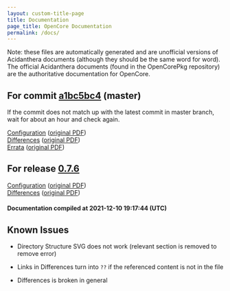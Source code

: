 ```yaml
---
layout: custom-title-page
title: Documentation
page_title: OpenCore Documentation
permalink: /docs/
---
```

Note: these files are automatically generated and are unofficial versions of Acidanthera documents (although they should be the same word for word). The official Acidanthera documents (found in the OpenCorePkg repository) are the authoritative documentation for OpenCore.

## For commit [a1bc5bc4](https://github.com/acidanthera/OpenCorePkg/tree/a1bc5bc4918a19bc8e2a7cfa04c00e54c83cd8a8) (master)

If the commit does not match up with the latest commit in master branch, wait for about an hour and check again.

[Configuration](latest/Configuration.html) ([original PDF](https://github.com/acidanthera/OpenCorePkg/blob/a1bc5bc4918a19bc8e2a7cfa04c00e54c83cd8a8/Docs/Configuration.pdf))
<br>
[Differences](latest/Differences.html) ([original PDF](https://github.com/acidanthera/OpenCorePkg/blob/a1bc5bc4918a19bc8e2a7cfa04c00e54c83cd8a8/Docs/Differences/Differences.pdf))
<br>
[Errata](latest/Errata.html) ([original PDF](https://github.com/acidanthera/OpenCorePkg/blob/a1bc5bc4918a19bc8e2a7cfa04c00e54c83cd8a8/Docs/Errata/Errata.pdf))

## For release [0.7.6](https://github.com/acidanthera/OpenCorePkg/tree/0.7.6)

[Configuration](release/Configuration.html) ([original PDF](https://github.com/acidanthera/OpenCorePkg/blob/0.7.6/Docs/Configuration.pdf))
<br>
[Differences](release/Differences.html) ([original PDF](https://github.com/acidanthera/OpenCorePkg/blob/0.7.6/Docs/Differences/Differences.pdf))

#### Documentation compiled at 2021-12-10 19:17:44 (UTC)

## Known Issues

* Directory Structure SVG does not work (relevant section is removed to remove error)

* Links in Differences turn into `??` if the referenced content is not in the file

* Differences is broken in general

